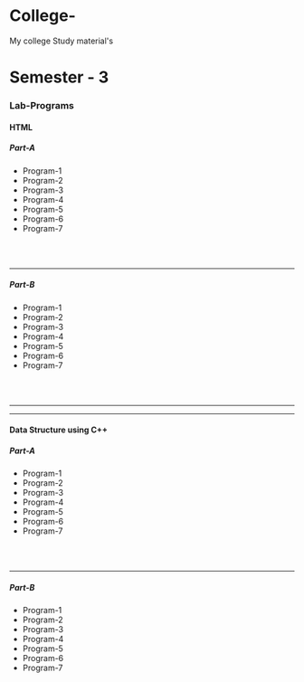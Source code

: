 # College-
My college Study material's 
<h1>Semester - 3</h1>
<h3>Lab-Programs</h3>
<h4>HTML</h4>
<h5>Part-A</h5>
<ul>
  <li><a href=""></a>Program-1</li>
  <li><a href=""></a>Program-2</li>
  <li><a href=""></a>Program-3</li>
  <li><a href=""></a>Program-4</li>
  <li><a href=""></a>Program-5</li>
  <li><a href=""></a>Program-6</li>
  <li><a href=""></a>Program-7</li>
</ul>
<br>
<br>
<hr>
<h5>Part-B</h5>
<ul>
  <li><a href=""></a>Program-1</li>
  <li><a href=""></a>Program-2</li>
  <li><a href=""></a>Program-3</li>
  <li><a href=""></a>Program-4</li>
  <li><a href=""></a>Program-5</li>
  <li><a href=""></a>Program-6</li>
  <li><a href=""></a>Program-7</li>
</ul>
<br>
<br>
<hr>
<hr>
<h4>Data Structure using C++ </h4>
<h5>Part-A</h5>
<ul>
  <li><a href=""></a>Program-1</li>
  <li><a href=""></a>Program-2</li>
  <li><a href=""></a>Program-3</li>
  <li><a href=""></a>Program-4</li>
  <li><a href=""></a>Program-5</li>
  <li><a href=""></a>Program-6</li>
  <li><a href=""></a>Program-7</li>
</ul>
<br>
<br>
<hr>
<h5>Part-B</h5>
<ul>
  <li><a href=""></a>Program-1</li>
  <li><a href=""></a>Program-2</li>
  <li><a href=""></a>Program-3</li>
  <li><a href=""></a>Program-4</li>
  <li><a href=""></a>Program-5</li>
  <li><a href=""></a>Program-6</li>
  <li><a href=""></a>Program-7</li>
</ul>
<br>
<br>
